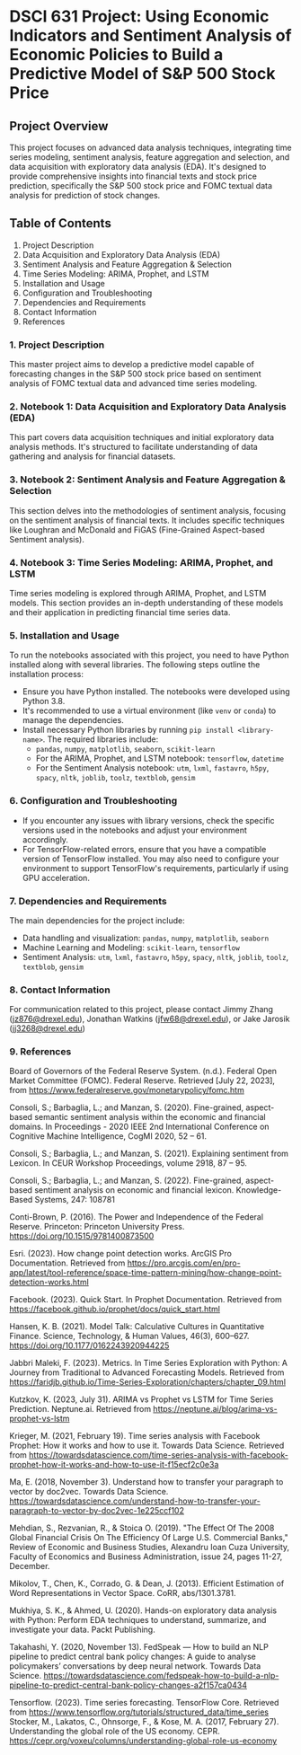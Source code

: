 
# DSCI 631 Project: Using Economic Indicators and Sentiment Analysis of Economic Policies to Build a Predictive Model of S&P 500 Stock Price

## Project Overview
This project focuses on advanced data analysis techniques, integrating time series modeling, sentiment analysis, feature aggregation and selection, and data acquisition with exploratory data analysis (EDA). It's designed to provide comprehensive insights into financial texts and stock price prediction, specifically the S&P 500 stock price and FOMC textual data analysis for prediction of stock changes.

## Table of Contents
1. Project Description
2. Data Acquisition and Exploratory Data Analysis (EDA)
3. Sentiment Analysis and Feature Aggregation & Selection
4. Time Series Modeling: ARIMA, Prophet, and LSTM
5. Installation and Usage
6. Configuration and Troubleshooting
7. Dependencies and Requirements
8. Contact Information
9. References

### 1. Project Description
This master project aims to develop a predictive model capable of forecasting changes in the S&P 500 stock price based on sentiment analysis of FOMC textual data and advanced time series modeling.

### 2. Notebook 1: Data Acquisition and Exploratory Data Analysis (EDA)
This part covers data acquisition techniques and initial exploratory data analysis methods. It's structured to facilitate understanding of data gathering and analysis for financial datasets.

### 3. Notebook 2: Sentiment Analysis and Feature Aggregation & Selection
This section delves into the methodologies of sentiment analysis, focusing on the sentiment analysis of financial texts. It includes specific techniques like Loughran and McDonald and FiGAS (Fine-Grained Aspect-based Sentiment analysis).

### 4. Notebook 3: Time Series Modeling: ARIMA, Prophet, and LSTM
Time series modeling is explored through ARIMA, Prophet, and LSTM models. This section provides an in-depth understanding of these models and their application in predicting financial time series data.

### 5. Installation and Usage
To run the notebooks associated with this project, you need to have Python installed along with several libraries. The following steps outline the installation process:
- Ensure you have Python installed. The notebooks were developed using Python 3.8.
- It's recommended to use a virtual environment (like `venv` or `conda`) to manage the dependencies.
- Install necessary Python libraries by running `pip install <library-name>`. The required libraries include:
  - `pandas`, `numpy`, `matplotlib`, `seaborn`, `scikit-learn`
  - For the ARIMA, Prophet, and LSTM notebook: `tensorflow`, `datetime`
  - For the Sentiment Analysis notebook: `utm`, `lxml`, `fastavro`, `h5py`, `spacy`, `nltk`, `joblib`, `toolz`, `textblob`, `gensim`

### 6. Configuration and Troubleshooting
- If you encounter any issues with library versions, check the specific versions used in the notebooks and adjust your environment accordingly.
- For TensorFlow-related errors, ensure that you have a compatible version of TensorFlow installed. You may also need to configure your environment to support TensorFlow's requirements, particularly if using GPU acceleration.

### 7. Dependencies and Requirements
The main dependencies for the project include:
- Data handling and visualization: `pandas`, `numpy`, `matplotlib`, `seaborn`
- Machine Learning and Modeling: `scikit-learn`, `tensorflow`
- Sentiment Analysis: `utm`, `lxml`, `fastavro`, `h5py`, `spacy`, `nltk`, `joblib`, `toolz`, `textblob`, `gensim`

### 8. Contact Information
For communication related to this project, please contact Jimmy Zhang (jz876@drexel.edu), Jonathan Watkins (jfw68@drexel.edu), or Jake Jarosik (jj3268@drexel.edu)

### 9. References
Board of Governors of the Federal Reserve System. (n.d.). Federal Open Market Committee (FOMC). Federal Reserve. Retrieved [July 22, 2023], from https://www.federalreserve.gov/monetarypolicy/fomc.htm


Consoli, S.; Barbaglia, L.; and Manzan, S. (2020). Fine-grained, aspect-based semantic sentiment analysis within the economic and financial domains. In Proceedings - 2020 IEEE 2nd International Conference on Cognitive Machine Intelligence, CogMI 2020, 52 – 61.

Consoli, S.; Barbaglia, L.; and Manzan, S. (2021). Explaining sentiment from Lexicon. In CEUR Workshop Proceedings, volume 2918, 87 – 95.

Consoli, S.; Barbaglia, L.; and Manzan, S. (2022). Fine-grained, aspect-based sentiment analysis on economic and financial lexicon. Knowledge-Based Systems, 247: 108781

Conti-Brown, P. (2016). The Power and Independence of the Federal Reserve. Princeton: Princeton University Press. https://doi.org/10.1515/9781400873500

Esri. (2023). How change point detection works. ArcGIS Pro Documentation. Retrieved from https://pro.arcgis.com/en/pro-app/latest/tool-reference/space-time-pattern-mining/how-change-point-detection-works.html

Facebook. (2023). Quick Start. In Prophet Documentation. Retrieved from https://facebook.github.io/prophet/docs/quick_start.html

Hansen, K. B. (2021). Model Talk: Calculative Cultures in Quantitative Finance. Science, Technology, & Human Values, 46(3), 600–627. https://doi.org/10.1177/0162243920944225

Jabbri Maleki, F. (2023). Metrics. In Time Series Exploration with Python: A Journey from Traditional to Advanced Forecasting Models. Retrieved from https://faridjb.github.io/Time-Series-Exploration/chapters/chapter_09.html

Kutzkov, K. (2023, July 31). ARIMA vs Prophet vs LSTM for Time Series Prediction. Neptune.ai. Retrieved from https://neptune.ai/blog/arima-vs-prophet-vs-lstm

Krieger, M. (2021, February 19). Time series analysis with Facebook Prophet: How it works and how to use it. Towards Data Science. Retrieved from https://towardsdatascience.com/time-series-analysis-with-facebook-prophet-how-it-works-and-how-to-use-it-f15ecf2c0e3a 

Ma, E. (2018, November 3). Understand how to transfer your paragraph to vector by doc2vec. Towards Data Science. https://towardsdatascience.com/understand-how-to-transfer-your-paragraph-to-vector-by-doc2vec-1e225ccf102

Mehdian, S., Rezvanian, R., & Stoica O. (2019). "The Effect Of The 2008 Global Financial Crisis On The Efficiency Of Large U.S. Commercial Banks," Review of Economic and Business Studies, Alexandru Ioan Cuza University, Faculty of Economics and Business Administration, issue 24, pages 11-27, December.

Mikolov, T., Chen, K., Corrado, G. & Dean, J. (2013). Efficient Estimation of Word Representations in Vector Space. CoRR, abs/1301.3781.

Mukhiya, S. K., & Ahmed, U. (2020). Hands-on exploratory data analysis with Python: Perform EDA techniques to understand, summarize, and investigate your data. Packt Publishing.

Takahashi, Y. (2020, November 13). FedSpeak — How to build an NLP pipeline to predict central bank policy changes: A guide to analyse policymakers’ conversations by deep neural network. Towards Data Science. https://towardsdatascience.com/fedspeak-how-to-build-a-nlp-pipeline-to-predict-central-bank-policy-changes-a2f157ca0434

Tensorflow. (2023). Time series forecasting. TensorFlow Core. Retrieved from https://www.tensorflow.org/tutorials/structured_data/time_series
Stocker, M., Lakatos, C., Ohnsorge, F., & Kose, M. A. (2017, February 27). Understanding the global role of the US economy. CEPR. https://cepr.org/voxeu/columns/understanding-global-role-us-economy

